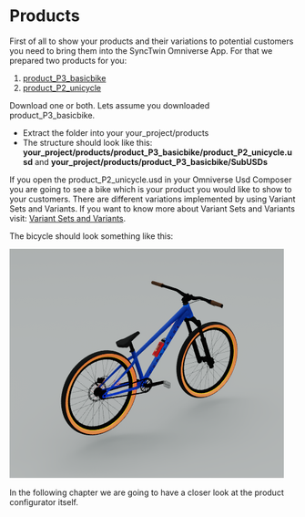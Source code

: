 # Products

First of all to show your products and their variations to potential customers you need to bring them into the SyncTwin Omniverse App. For that we prepared two products for you:

1. [product_P3_basicbike](https://github.com/perfectproducts/usd_templates/blob/main/src/cycle_demo/assets/products/product_P3_basicbike.zip)
2. [product_P2_unicycle](https://github.com/perfectproducts/usd_templates/blob/main/src/cycle_demo/assets/products/product_P2_unicycle.zip)

Download one or both. Lets assume you downloaded product_P3_basicbike.

- Extract the folder into your your_project/products
- The structure should look like this: **your_project/products/product_P3_basicbike/product_P2_unicycle.usd** and **your_project/products/product_P3_basicbike/SubUSDs**

If you open the product_P2_unicycle.usd in your Omniverse Usd Composer you are going to see a bike which is your product you would like to show to your customers. There are different variations implemented by using Variant Sets and Variants. If you want to know more about Variant Sets and Variants visit: [Variant Sets and Variants](https://perfectproducts.github.io/usd_templates/usd_concepts/variant_sets_and_variants.html).

The bicycle should look something like this:

![product_P3_basicbike](assets/imgs/product_P3_basicbike.png)

In the following chapter we are going to have a closer look at the product configurator itself.
